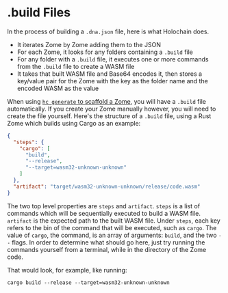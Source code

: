 # .build Files

In the process of building a `.dna.json` file, here is what Holochain does.
- It iterates Zome by Zome adding them to the JSON
- For each Zome, it looks for any folders containing a `.build` file
- For any folder with a `.build` file, it executes one or more commands from the `.build` file to create a WASM file
- It takes that built WASM file and Base64 encodes it, then stores a key/value pair for the Zome with the key as the folder name and the encoded WASM as the value

When using [`hc generate` to scaffold a Zome](./zome/adding_a_zome.md), you will have a `.build` file automatically. If you create your Zome manually however, you will need to create the file yourself. Here's the structure of a `.build` file, using a Rust Zome which builds using Cargo as an example:
```json
{
  "steps": {
    "cargo": [
      "build",
      "--release",
      "--target=wasm32-unknown-unknown"
    ]
  },
  "artifact": "target/wasm32-unknown-unknown/release/code.wasm"
}
```

The two top level properties are `steps` and `artifact`. `steps` is a list of commands which will be sequentially executed to build a WASM file. `artifact` is the expected path to the built WASM file. Under `steps`, each key refers to the bin of the command that will be executed, such as `cargo`. The value of `cargo`, the command, is an array of arguments: `build`, and the two `--` flags. In order to determine what should go here, just try running the commands yourself from a terminal, while in the directory of the Zome code.

That would look, for example, like running:
```shell
cargo build --release --target=wasm32-unknown-unknown
```
